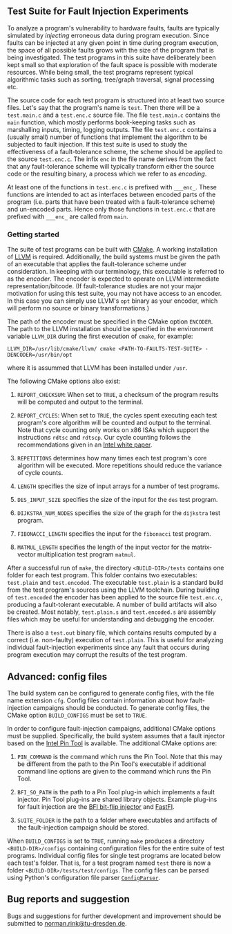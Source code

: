 

## Test Suite for Fault Injection Experiments

To analyze a program's vulnerability to hardware faults, faults are typically simulated by _injecting_ erroneous data during program execution.
Since faults can be injected at any given point in time during program execution, the space of all possible faults grows with the size of the program that is being investigated.
The test programs in this suite have deliberately been kept small so that exploration of the fault space is possible with moderate resources.
While being small, the test programs represent typical algorithmic tasks such as sorting, tree/graph traversal, signal processing etc.
 
The source code for each test program is structured into at least two source files.
Let's say that the program's name is `test`.
Then there will be a `test.main.c` and a `test.enc.c` source file.
The file `test.main.c` contains the `main` function, which mostly performs book-keeping tasks such as marshalling inputs, timing, logging outputs.
The file `test.enc.c` contains a (usually small) number of functions that implement the algorithm to be subjected to fault injection.
If this test suite is used to study the effectiveness of a fault-tolerance scheme, the scheme should be applied to the source `test.enc.c`.
The infix `enc` in the file name derives from the fact that any fault-tolerance scheme will typically transform either the source code or the resulting binary, a process which we refer to as _encoding_.
 
At least one of the functions in `test.enc.c` is prefixed with `___enc_`.
These functions are intended to act as interfaces between encoded parts of the program (i.e. parts that have been treated with a fault-tolerance scheme) and un-encoded parts.
Hence only those functions in `test.enc.c` that are prefixed with `___enc_` are called from `main`.
   

### Getting started

The suite of test programs can be built with [CMake](https://cmake.org/).
A working installation of [LLVM](http://llvm.org) is required. 
Additionally, the build systems must be given the path of an executable that applies the fault-tolerance scheme under consideration.
In keeping with our terminology, this executable is referred to as the _encoder_.
The encoder is expected to operate on LLVM intermediate representation/bitcode.
(If fault-tolerance studies are not your major motivation for using this test suite, you may not have access to an encoder.
In this case you can simply use LLVM's `opt` binary as your encoder, which will perform no source or binary transformations.) 

The path of the encoder must be specified in the CMake option `ENCODER`.
The path to the LLVM installation should be specified in the environment variable `LLVM_DIR` during the first execution of `cmake`, for example:

  `LLVM_DIR=/usr/lib/cmake/llvm/ cmake <PATH-TO-FAULTS-TEST-SUITE> -DENCODER=/usr/bin/opt`

where it is assummed that LLVM has been installed under `/usr`.

The following CMake options also exist:

  1. `REPORT_CHECKSUM`: When set to `TRUE`, a checksum of the program results will be computed and output to the terminal.

  2. `REPORT_CYCLES`: When set to `TRUE`, the cycles spent executing each test program's core algorithm will be counted and output to the terminal.
     Note that cycle counting only works on x86 ISAs which support the instructions `rdtsc` and `rdtscp`.
     Our cycle counting follows the recommendations given in an [Intel white paper](http://www.intel.com/content/www/us/en/embedded/training/ia-32-ia-64-benchmark-code-execution-paper.html).

  3. `REPETITIONS` determines how many times each test program's core algorithm will be executed.
     More repetitions should reduce the variance of cycle counts.

  4. `LENGTH` specifies the size of input arrays for a number of test programs.

  5. `DES_INPUT_SIZE` specifies the size of the input for the `des` test program.

  6. `DIJKSTRA_NUM_NODES` specifies the size of the graph for the `dijkstra` test program.

  7. `FIBONACCI_LENGTH` specifies the input for the `fibonacci` test program.

  8. `MATMUL_LENGTH` specifies the length of the input vector for the matrix-vector multiplication test program `matmul`.

After a successful run of `make`, the directory `<BUILD-DIR>/tests` contains one folder for each test program.
This folder contains two executables: `test.plain` and `test.encoded`.
The executable `test.plain` is a standard build from the test program's sources using the LLVM toolchain.
During building of `test.encoded` the encoder has been applied to the source file `test.enc.c`, producing a fault-tolerant executable.
A number of build artifacts will also be created.
Most notably, `test.plain.s` and `test.encoded.s` are assembly files which may be useful for understanding and debugging the encoder.

There is also a `test.out` binary file, which contains results computed by a correct (i.e. non-faulty) execution of `test.plain`.
This is useful for analyzing individual fault-injection experiments since any fault that occurs during program execution may corrupt the results of the test program.
 

## Advanced: config files

The build system can be configured to generate config files, with the file name extension `cfg`.
Config files contain information about how fault-injection campaigns should be conducted.
To generate config files, the CMake option `BUILD_CONFIGS` must be set to `TRUE`.

In order to configure fault-injection campaigns, additional CMake options must be supplied.
Specifically, the build system assumes that a fault injector based on the [Intel Pin Tool](https://software.intel.com/en-us/articles/pin-a-dynamic-binary-instrumentation-tool) is available.
The additional CMake options are:

  1. `PIN_COMMAND` is the command which runs the Pin Tool.
     Note that this may be different from the path to the Pin Tool's executable if additional command line options are given to the command which runs the Pin Tool.

  2. `BFI_SO_PATH` is the path to a Pin Tool plug-in which implements a fault injector.
     Pin Tool plug-ins are shared library objects.
     Example plug-ins for fault injection are the [BFI bit-flip injector](https://bitbucket.org/db7/bfi) and [FastFI](https://github.com/normanrink/fastfi).

  3. `SUITE_FOLDER` is the path to a folder where executables and artifacts of the fault-injection campaign should be stored.

When `BUILD_CONFIGS` is set to `TRUE`, running `make` produces a directory `<BUILD-DIR>/configs` containing configuration files for the entire suite of test programs.
Individual config files for single test programs are located below each test's folder.
That is, for a test program named `test` there is now a folder `<BUILD-DIR>/tests/test/configs`.
The config files can be parsed using Python's configuration file parser [`ConfigParser`](https://docs.python.org/2/library/configparser.html).


## Bug reports and suggestion

Bugs and suggestions for further development and improvement should be submitted to norman.rink@tu-dresden.de.
